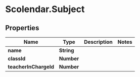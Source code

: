 # Scolendar.Subject

## Properties
Name | Type | Description | Notes
------------ | ------------- | ------------- | -------------
**name** | **String** |  | 
**classId** | **Number** |  | 
**teacherInChargeId** | **Number** |  | 


